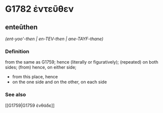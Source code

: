 # G1782 ἐντεῦθεν

## enteûthen

_(ent-yoo'-then | en-TEV-then | ane-TAYF-thane)_

### Definition

from the same as G1759; hence (literally or figuratively); (repeated) on both sides; (from) hence, on either side; 

- from this place, hence
- on the one side and on the other, on each side

### See also

[[G1759|G1759 ἐνθάδε]]
